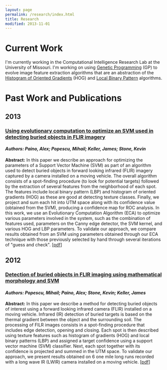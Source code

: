 ```yaml
---
layout: page
permalink: /research/index.html
title: Research
modified: 2013-11-01
---
```


Current Work
============
I'm currently working in the Computational Intelligence Research Lab at the 
University of Missouri. I'm working on using 
[Genetic Programming](http://en.wikipedia.org/wiki/Genetic_programming) (GP) 
to evolve image feature extraction algorithms that are an abstraction of the 
[Histogram of Oriented Gradients](http://en.wikipedia.org/wiki/Histogram_of_oriented_gradients) (HOG) 
and [Local Binary Pattern](http://en.wikipedia.org/wiki/Local_binary_patterns) 
algorithms. 

Past Work and Publications
=========

2013
----

### [Using evolutionary computation to optimize an SVM used in detecting buried objects in FLIR imagery](http://dx.doi.org/10.1117/12.2014774)

#### *Authors: Paino, Alex; Popescu, Mihail; Keller, James; Stone, Kevin*

__Abstract:__ In this paper we describe an approach for optimizing the parameters of a Support Vector Machine (SVM) as part of an algorithm used to detect buried objects in forward looking infrared (FLIR) imagery captured by a camera installed on a moving vehicle. The overall algorithm consists of a spot-finding procedure (to look for potential targets) followed by the extraction of several features from the neighborhood of each spot. The features include local binary pattern (LBP) and histogram of oriented gradients (HOG) as these are good at detecting texture classes. Finally, we project and sum each hit into UTM space along with its confidence value (obtained from the SVM), producing a confidence map for ROC analysis. In this work, we use an Evolutionary Computation Algorithm (ECA) to optimize various parameters involved in the system, such as the combination of features used, parameters on the Canny edge detector, the SVM kernel, and various HOG and LBP parameters. To validate our approach, we compare results obtained from an SVM using parameters obtained through our ECA technique with those previously selected by hand through several iterations of "guess and check".
\[[pdf](/pdfs/SPIE2013_8709-47ECAmanuscriptPainoFINAL.pdf)\]

2012
----

### [Detection of buried objects in FLIR imaging using mathematical morphology and SVM](http://ieeexplore.ieee.org/stamp/stamp.jsp?tp=&arnumber=6291520&isnumber=6291498)

#### *Authors: Popescu, Mihail; Paino, Alex; Stone, Kevin; Keller, James*

__Abstract:__ In this paper we describe a method for detecting buried objects of interest using a forward looking infrared camera (FLIR) installed on a moving vehicle. Infrared (IR) detection of buried targets is based on the thermal gradient between the object and the surrounding soil. The processing of FILR images consists in a spot-finding procedure that includes edge detection, opening and closing. Each spot is then described using texture features such as histogram of gradients (HOG) and local binary patterns (LBP) and assigned a target confidence using a support vector machine (SVM) classifier. Next, each spot together with its confidence is projected and summed in the UTM space. To validate our approach, we present results obtained on 6 one mile long runs recorded with a long wave IR (LWIR) camera installed on a moving vehicle.
\[[pdf](/pdfs/flir_cisda2012_last.pdf)\]
